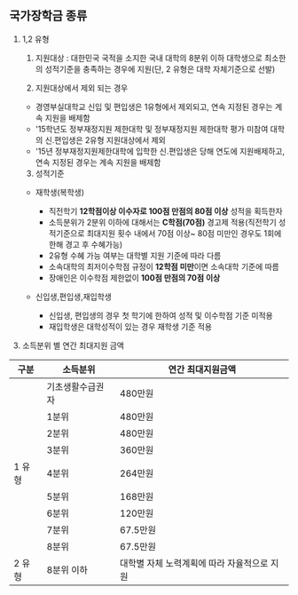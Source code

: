 ## 국가장학금 종류

1. 1,2 유형
 
    1)  지원대상 : 대한민국 국적을 소지한 국내 대학의 8분위 이하 대학생으로 최소한의 성적기준을 충족하는 경우에 지원(단, 2 유형은 대학 자체기준으로 선발)

    2)  지원대상에서 제외 되는 경우
     * 경영부실대학교 신입 및 편입생은 1유형에서 제외되고, 연속 지정된 경우는 계속 지원을 배제함

     - '15학년도 정부재정지원 제한대학 및 정부재정지원 제한대학 평가 미참여 대학의 신.편입생은 2유형 지원대상에서 제외
 
     + '15년 정부재정지원제한대학에 입학한 신.편입생은 당해 연도에 지원배제하고, 연속 지정된 경우는 계속 지원을 배제함
 
    3) 성적기준
 
     - 재학생(복학생)
       * 직전학기 **12학점이상 이수자로 100점 만점의 80점 이상** 성적을 획득한자
 
       - 소득분위가 2분위 이하에 대해서는 **C학점(70점)** 경고제 적용(직전학기 성적기준으로 최대지원 횟수 내에서 70점 이상~ 80점 미만인 경우도 1회에 한해 경고 후 수혜가능)   
  
       + 2유형 수혜 가능 여부는 대학별 지원 기준에 따라 다름

       * 소속대학의 최저이수학점 규정이 **12학점 미만**이면 소속대학 기준에 따름

       - 장애인은 이수학점 제한없이 **100점 만점의 70점 이상**

     - 신입생,편입생,재입학생
       * 신입생, 편입생의 경우 첫 학기에 한하여 성적 및 이수학점 기준 미적용

       - 재입학생은 대학성적이 있는 경우 재학생 기준 적용

  3) 소득분위 별 연간 최대지원 금액

  구분     | 소득분위         | 연간 최대지원금액 |
  -------- |----------------- |------------------ |
           | 기초생활수급권자 | 480만원		  |     
	   |       1분위      |	480만원		  | 
	   |	   2분위      | 480만원		  |
           |       3분위      |	360만원		  |		
  1 유형   |       4분위      |	264만원	 	  |	
           |       5분위      | 168만원		  |
           |       6분위      | 120만원		  |
	   |	   7분위      | 67.5만원	  |
           |       8분위      | 67.5만원	  |
  2 유형   | 8분위 이하       | 대학별 자체 노력계획에 따라 자율적으로 지원 |


